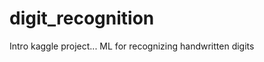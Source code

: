 digit_recognition
=================

Intro kaggle project...  ML for recognizing handwritten digits
